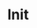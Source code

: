 # Init

<include repo_url="https://github.com/foliant-docs/foliantcontrib.init.git" path="README.md" sethead="2" nohead="true"></include>
